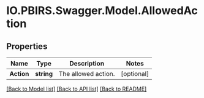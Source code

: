 # IO.PBIRS.Swagger.Model.AllowedAction
## Properties

Name | Type | Description | Notes
------------ | ------------- | ------------- | -------------
**Action** | **string** | The allowed action. | [optional] 

[[Back to Model list]](../README.md#documentation-for-models) [[Back to API list]](../README.md#documentation-for-api-endpoints) [[Back to README]](../README.md)

